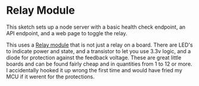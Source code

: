 # Relay Module
This sketch sets up a node server with a basic health check endpoint, an API endpoint, and a web page to toggle the relay.

This uses a [Relay module](https://www.amazon.com/gp/product/B07TKJ6XSM/ref=ppx_yo_dt_b_asin_title_o00_s00?ie=UTF8&th=1) that is not just a relay on a board. There are LED's to indicate power and state, and a transistor to let you use 3.3v logic, and a diode for protection against the feedback voltage. These are great little boards and can be found fairly cheap and in quantities from 1 to 12 or more. 
I accidentally hooked it up wrong the first time and would have fried my MCU if it werent for the protections.
